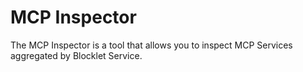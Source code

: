 # MCP Inspector

The MCP Inspector is a tool that allows you to inspect MCP Services aggregated by Blocklet Service.
